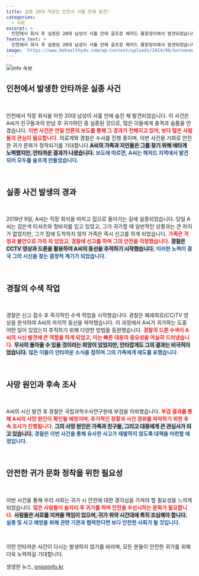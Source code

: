 ```yaml
---
title: 실종 20대 직장인 인천서 사흘 만에 발견!
categories:
  - 사회
excerpt: >
  인천에서 회식 후 실종된 20대 남성이 사흘 만에 골프장 해저드 물웅덩이에서 발견되었습니다. 경찰은 CCTV와 드론을 통해 수색을 진행하며 사망 원인 조사에 착수했습니다.
feature_text: >
  인천에서 회식 후 실종된 20대 남성이 사흘 만에 골프장 해저드 물웅덩이에서 발견되었습니다. 경찰은 CCTV와 드론을 통해 수색을 진행하며 사망 원인 조사에 착수했습니다.
image: 'https://www.behealthy4u.com/wp-content/uploads/2024/06/koreanews.jpg'
---
```


<p><img src="https://www.behealthy4u.com/wp-content/uploads/2024/06/koreanews.jpg" alt="info 속보" /></p>

<h2 data-ke-size="size26">인천에서 발생한 안타까운 실종 사건</h2>

<p data-ke-size="size16">&nbsp;</p>

<p>인천에서 직장 회식을 마친 20대 남성이 사흘 만에 숨진 채 발견되었습니다. 이 사건은 A씨가 친구들과의 만남 후 귀가하던 중 실종된 것으로, 많은 이들에게 충격과 슬픔을 안겼습니다. <b><span style="color: #ee2323;">이번 사건은 연일 언론의 보도를 통해 그 경과가 전해지고 있어, 보다 많은 사람들의 관심이 필요합니다.</span></b> 의료계와 경찰은 수사를 진행 중이며, 이번 사건을 기회로 안전한 귀가 문화가 정착되기를 기대합니다.<b><span style="background-color: #21538527;">A씨의 가족과 지인들은 그를 찾기 위해 애타게 노력했지만, 안타까운 결과가 나왔습니다.</span></b> <b><span style="color: #1a5490;">보도에 따르면, A씨는 해저드 지역에서 발견되어 모두를 슬프게 만들었습니다.</span></b></p>

<p data-ke-size="size16">&nbsp;</p>

<h2 data-ke-size="size26">실종 사건 발생의 경과</h2>

<p data-ke-size="size16">&nbsp;</p>

<p>2019년 9일, A씨는 직장 회식을 마치고 집으로 돌아가는 길에 실종되었습니다. 당일 A씨는 검은색 티셔츠와 청바지를 입고 있었고, 그가 귀가할 때 일반적인 상황과는 큰 차이가 없었지만, 그가 집에 도착하지 않자 가족은 즉시 신고를 하게 되었습니다. <b><span style="color: #ee2323;">가족은 걱정과 불안으로 가득 차 있었고, 경찰에 신고를 하며 그의 안전을 걱정했습니다.</span></b> <b><span style="background-color: #21538527;">경찰은 CCTV 영상과 드론을 활용하여 A씨의 동선을 추적하기 시작했습니다.</span></b> <b><span style="color: #1a5490;">이러한 노력이 결국 그의 시신을 찾는 결정적 계기가 되었습니다.</span></b></p>

<p data-ke-size="size16">&nbsp;</p>

<h2 data-ke-size="size26">경찰의 수색 작업</h2>

<p data-ke-size="size16">&nbsp;</p>

<p>경찰은 신고 접수 후 즉각적인 수색 작업을 시작했습니다. 경찰은 폐쇄회로(CC)TV 영상을 분석하여 A씨의 마지막 동선을 파악했습니다. 이 과정에서 A씨가 귀가하는 도중 어떤 일이 있었는지 추적하기 위해 다양한 방법을 동원했습니다. <b><span style="color: #ee2323;">경찰의 드론 수색이 A씨의 시신 발견에 큰 역할을 하게 되었고, 이는 빠른 대응의 중요성을 여실히 드러냈습니다.</span></b> <b><span style="background-color: #21538527;">무사히 돌아올 수 있을 것이라는 희망이 있었지만, 안타깝게도 그의 결과는 비극적이었습니다.</span></b> <b><span style="color: #1a5490;">많은 이들이 안타까운 소식을 접하며 그의 가족에게 애도를 표했습니다.</span></b></p>

<p data-ke-size="size16">&nbsp;</p>

<h2 data-ke-size="size26">사망 원인과 후속 조사</h2>

<p data-ke-size="size16">&nbsp;</p>

<p>A씨의 시신 발견 후 경찰은 국립과학수사연구원에 부검을 의뢰했습니다. <b><span style="color: #ee2323;">부검 결과를 통해 A씨의 사망 원인이 확인될 예정이며, 추가적인 정황과 사건 경위를 파악하기 위한 후속 조사가 진행됩니다.</span></b> <b><span style="background-color: #21538527;">그의 사망 원인은 가족과 친구들, 그리고 대중에게 큰 관심사가 되고 있습니다.</span></b> <b><span style="color: #1a5490;">경찰은 이번 사건을 통해 유사한 사고가 재발하지 않도록 대책을 마련할 예정입니다.</span></b></p>

<p data-ke-size="size16">&nbsp;</p>

<h2 data-ke-size="size26">안전한 귀가 문화 정착을 위한 필요성</h2>

<p data-ke-size="size16">&nbsp;</p>

<p>이번 사건을 통해 우리 사회는 귀가 시 안전에 대한 경각심을 가져야 할 필요성을 느끼게 되었습니다. <b><span style="color: #ee2323;">많은 사람들이 술자리 후 귀가를 하며 안전을 우선시하는 문화가 필요합니다.</span></b> <b><span style="background-color: #21538527;">사람들은 서로를 지켜줄 책임이 있으며, 귀가 취약 시간대에 특히 조심해야 합니다.</span></b> <b><span style="color: #1a5490;">실종 및 사고 예방을 위해 관련 기관과 협력한다면 보다 안전한 사회가 될 것입니다.</span></b></p>

<p data-ke-size="size16">&nbsp;</p>

<p>이런 안타까운 사건이 다시는 발생하지 않기를 바라며, 모든 분들이 안전한 귀가를 위해 더욱 노력하길 기대합니다.</p>
생생한 뉴스, <a href="https://onioninfo.kr" rel="dofollow">onioninfo.kr</a>


